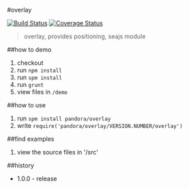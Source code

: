#overlay

[![Build Status](https://api.travis-ci.org/pandorajs/overlay.png?branch=master)](http://travis-ci.org/pandorajs/overlay)
[![Coverage Status](https://coveralls.io/repos/pandorajs/overlay/badge.png?branch=master)](https://coveralls.io/r/pandorajs/overlay?branch=master)

 > overlay, provides positioning, seajs module

##how to demo

1. checkout
1. run `npm install`
1. run `spm install`
1. run `grunt`
1. view files in `/demo`

##how to use

1. run `spm install pandora/overlay`
1. write `require('pandora/overlay/VERSION.NUMBER/overlay')`

##find examples

1. view the source files in '/src'

##history

- 1.0.0 - release

